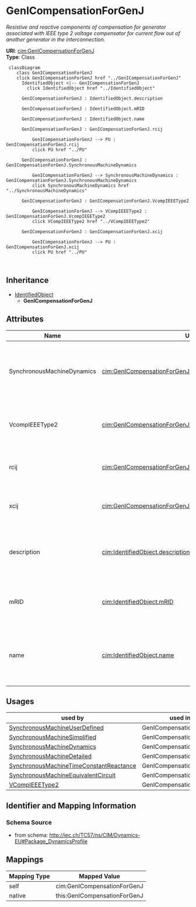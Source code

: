 # GenICompensationForGenJ


_Resistive and reactive components of compensation for generator associated with IEEE type 2 voltage compensator for current flow out of another generator in the interconnection._





**URI**: [cim:GenICompensationForGenJ](http://iec.ch/TC57/CIM100#GenICompensationForGenJ)<br />
**Type**: Class




```mermaid
 classDiagram
    class GenICompensationForGenJ
    click GenICompensationForGenJ href "../GenICompensationForGenJ"
      IdentifiedObject <|-- GenICompensationForGenJ
        click IdentifiedObject href "../IdentifiedObject"
      
      GenICompensationForGenJ : IdentifiedObject.description
        
      GenICompensationForGenJ : IdentifiedObject.mRID
        
      GenICompensationForGenJ : IdentifiedObject.name
        
      GenICompensationForGenJ : GenICompensationForGenJ.rcij
        
          GenICompensationForGenJ --> PU : GenICompensationForGenJ.rcij
          click PU href "../PU"
        
      GenICompensationForGenJ : GenICompensationForGenJ.SynchronousMachineDynamics
        
          GenICompensationForGenJ --> SynchronousMachineDynamics : GenICompensationForGenJ.SynchronousMachineDynamics
          click SynchronousMachineDynamics href "../SynchronousMachineDynamics"
        
      GenICompensationForGenJ : GenICompensationForGenJ.VcompIEEEType2
        
          GenICompensationForGenJ --> VCompIEEEType2 : GenICompensationForGenJ.VcompIEEEType2
          click VCompIEEEType2 href "../VCompIEEEType2"
        
      GenICompensationForGenJ : GenICompensationForGenJ.xcij
        
          GenICompensationForGenJ --> PU : GenICompensationForGenJ.xcij
          click PU href "../PU"
        
      
```





## Inheritance
* [IdentifiedObject](IdentifiedObject.md)
    * **GenICompensationForGenJ**



## Attributes


| Name | URI | Cardinality and Range | Description | Inheritance |
| ---  | --- | --- | --- | --- |
| SynchronousMachineDynamics | [cim:GenICompensationForGenJ.SynchronousMachineDynamics](http://iec.ch/TC57/CIM100#GenICompensationForGenJ.SynchronousMachineDynamics) | 1 <br />  [SynchronousMachineDynamics](SynchronousMachineDynamics.md)  | Standard synchronous machine out of which current flow is being compensated f... | direct |
| VcompIEEEType2 | [cim:GenICompensationForGenJ.VcompIEEEType2](http://iec.ch/TC57/CIM100#GenICompensationForGenJ.VcompIEEEType2) | 1 <br />  [VCompIEEEType2](VCompIEEEType2.md)  | The standard IEEE type 2 voltage compensator of this compensation | direct |
| rcij | [cim:GenICompensationForGenJ.rcij](http://iec.ch/TC57/CIM100#GenICompensationForGenJ.rcij) | 1 <br />  [PU](PU.md)  | <font color="#0f0f0f">Resistive component of compensation of generator associ... | direct |
| xcij | [cim:GenICompensationForGenJ.xcij](http://iec.ch/TC57/CIM100#GenICompensationForGenJ.xcij) | 1 <br />  [PU](PU.md)  | <font color="#0f0f0f">Reactive component of compensation of generator associa... | direct |
| description | [cim:IdentifiedObject.description](http://iec.ch/TC57/CIM100#IdentifiedObject.description) | 0..1 <br />  string  | The description is a free human readable text describing or naming the object | [IdentifiedObject](IdentifiedObject.md) |
| mRID | [cim:IdentifiedObject.mRID](http://iec.ch/TC57/CIM100#IdentifiedObject.mRID) | 1 <br />  string  | Master resource identifier issued by a model authority | [IdentifiedObject](IdentifiedObject.md) |
| name | [cim:IdentifiedObject.name](http://iec.ch/TC57/CIM100#IdentifiedObject.name) | 0..1 <br />  string  | The name is any free human readable and possibly non unique text naming the o... | [IdentifiedObject](IdentifiedObject.md) |





## Usages

| used by | used in | type | used |
| ---  | --- | --- | --- |
| [SynchronousMachineUserDefined](SynchronousMachineUserDefined.md) | GenICompensationForGenJ | range | [GenICompensationForGenJ](GenICompensationForGenJ.md) |
| [SynchronousMachineSimplified](SynchronousMachineSimplified.md) | GenICompensationForGenJ | range | [GenICompensationForGenJ](GenICompensationForGenJ.md) |
| [SynchronousMachineDynamics](SynchronousMachineDynamics.md) | GenICompensationForGenJ | range | [GenICompensationForGenJ](GenICompensationForGenJ.md) |
| [SynchronousMachineDetailed](SynchronousMachineDetailed.md) | GenICompensationForGenJ | range | [GenICompensationForGenJ](GenICompensationForGenJ.md) |
| [SynchronousMachineTimeConstantReactance](SynchronousMachineTimeConstantReactance.md) | GenICompensationForGenJ | range | [GenICompensationForGenJ](GenICompensationForGenJ.md) |
| [SynchronousMachineEquivalentCircuit](SynchronousMachineEquivalentCircuit.md) | GenICompensationForGenJ | range | [GenICompensationForGenJ](GenICompensationForGenJ.md) |
| [VCompIEEEType2](VCompIEEEType2.md) | GenICompensationForGenJ | range | [GenICompensationForGenJ](GenICompensationForGenJ.md) |






## Identifier and Mapping Information







### Schema Source


* from schema: http://iec.ch/TC57/ns/CIM/Dynamics-EU#Package_DynamicsProfile





## Mappings

| Mapping Type | Mapped Value |
| ---  | ---  |
| self | cim:GenICompensationForGenJ |
| native | this:GenICompensationForGenJ |




